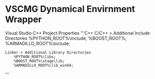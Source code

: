 # VSCMG Dynamical Envirnment Wrapper

Visual Studio C++ Project Properties
'''C++
	C/C++ > Additional Include Directories
		%PYTHON_ROOT%\include;
		%BOOST_ROOT%;
		%ARMADILLO_ROOT%\include;

	Linker > Additional Library Directories
		%PYTHON_ROOT%\libs;
		%BOOST_ROOT%\stage\lib;
		%ARMADILLO_ROOT%\lib_win64;
'''
